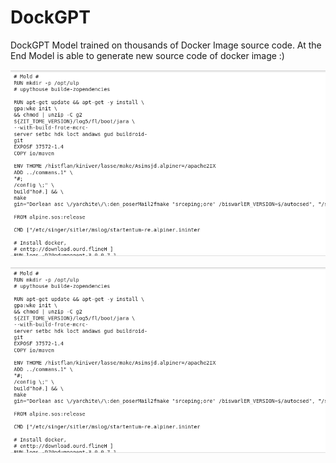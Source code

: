 # DockGPT
DockGPT Model trained on thousands of Docker Image source code. At the End Model is able to generate new source code of docker image :)

![Alt text](https://github.com/Gaurav7888/DockGPT/blob/main/Results/Screenshot%20from%202023-04-08%2003-54-33.png "Generative Result")

![Alt text](https://github.com/Gaurav7888/DockGPT/blob/main/Results/Screenshot%20from%202023-04-08%2003-54-33.png "Generative Result")

